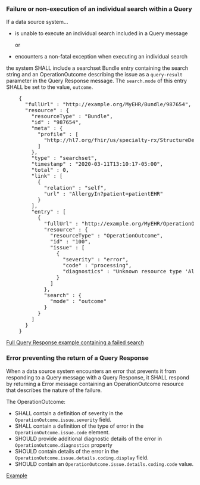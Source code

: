 ### Failure or non-execution of an individual search within a Query

If a data source system...

- is unable to execute an individual search included in a Query message

  or 

- encounters a non-fatal exception when executing an individual search 

the system SHALL include a searchset Bundle entry containing the search string and an OperationOutcome describing the issue as a `query-result` parameter in the Query Response message. The `search.mode` of this entry SHALL  be set to the value, `outcome`.

<pre>
    {
      "fullUrl" : "http://example.org/MyEHR/Bundle/987654",
      "resource" : {
        "resourceType" : "Bundle",
        "id" : "987654",
        "meta" : {
          "profile" : [
            "http://hl7.org/fhir/us/specialty-rx/StructureDefinition/specialty-rx-bundle-search-result"
          ]
        },
        "type" : "searchset",
        "timestamp" : "2020-03-11T13:10:17-05:00",
        "total" : 0,
        "link" : [
          {
            "relation" : "self",
            "url" : "AllergyIn?patient=patientEHR"
          }
        ],
        "entry" : [
          {
            "fullUrl" : "http://example.org/MyEHR/OperationOutcome/100",
            "resource" : {
              "resourceType" : "OperationOutcome",
              "id" : "100",
              "issue" : [
                {
                  "severity" : "error",
                  "code" : "processing",
                  "diagnostics" : "Unknown resource type 'AllergyIn'"
                }
              ]
            },
            "search" : {
              "mode" : "outcome"
            }
          }
        ]
      }
    }
</pre>

[Full Query Response example containing a failed search](Bundle-specialty-rx-query-response-3-w-op-outcome.html)

<p></p>

### Error preventing the return of a Query Response

When a data source system encounters an error that prevents it from responding to a Query message with a Query Response, it  SHALL respond by returning a Error message containing an OperationOutcome resource that describes the nature of the failure.

The OperationOutcome:

* SHALL contain a definition of severity in the `OperationOutcome.issue.severity` field. 
* SHALL contain a definition of the type of error in the `OperationOutcome.issue.code` element.
* SHOULD provide additional diagnostic details of the error in `OperationOutcome.diagnostics` property
* SHOULD contain details of the error in the `OperationOutcome.issue.details.coding.display` field.
* SHOULD contain an `OperationOutcome.issue.details.coding.code` value.

[Example](Bundle-specialty-rx-error-1.html)

<br>